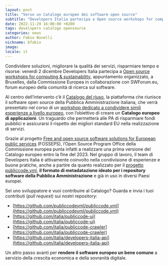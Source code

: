 ```yaml
---
layout: post
title: "Verso un Catalogo europeo dei software open source"
subtitle: "Developers Italia partecipa a Open source workshops for computing & sustainability"
date: 2022-11-29 16:00:00 +0200
tags: developers catalogo opensource
categories: news
author: Fabio Bonelli
nickname: bfabio
image:
locale: it
---
```

Condividere soluzioni, migliorare la qualità dei servizi, risparmiare tempo e risorse: venerdì 2 dicembre Developers Italia partecipa a [Open source workshops for computing & sustainability](https://swforum.eu/events/open-source-workshops-computing-sustainability), appuntamento organizzato, a Bruxelles, dalla Commissione Europea in collaborazione con SWForum.eu, forum europeo della comunità di ricerca sul software.

Al centro dell’intervento c’è il [Catalogo del riuso](https://developers.italia.it/it/software), la piattaforma che riunisce il software open source della Pubblica Amministrazione italiana, che verrà presentato nel corso di un [workshop dedicato a condividere simili esperienze a livello europeo](https://swforum.eu/OSS-applications-catalogue), con l’obiettivo di creare un **Catalogo europeo di applicazioni**. Un traguardo che permetterà alle PA di risparmiare fondi pubblici e assicurarsi il rispetto dei migliori standard EU nella realizzazione di servizi.

Grazie al progetto [Free and open source software solutions for European public services](https://joinup.ec.europa.eu/collection/fosseps/about) (FOSSEPS), l’Open Source Program Office della Commissione europea punta infatti a realizzare una prima versione del Catalogo europeo entro la fine del 2023. Nel gruppo di lavoro, il team di Developers Italia è attivamente coinvolto nella condivisione di esperienze e buone pratiche, anche a partire da quanto realizzato per il [progetto publiccode.yml](https://docs.italia.it/italia/developers-italia/publiccodeyml), **il formato di metadatazione ideato per i repository software della Pubblica Amministrazione** e già in uso in diversi Paesi europei.

Sei uno sviluppatore e vuoi contribuire al Catalogo? Guarda e invia i tuoi contributi (*pull request*) sui nostri repository:

* [https://github.com/publiccodeyml/publiccode.yml](https://github.com/publiccodeyml/publiccode.yml)
* [https://github.com/italia/publiccode-ui](https://github.com/italia/publiccode-ui)
* [https://github.com/italia/publiccode-crawler](https://github.com/italia/publiccode-crawler)
* [https://github.com/italia/developers-italia-api](https://github.com/italia/developers-italia-api)

Un altro passo avanti per **rendere il software europeo un bene comune** a servizio della crescita economica e della sovranità digitale.
